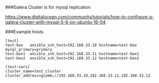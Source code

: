 ###Galera Cluster is for mysql replication

https://www.digitalocean.com/community/tutorials/how-to-configure-a-galera-cluster-with-mysql-5-6-on-ubuntu-16-04

###Example hosts
```
[test]
test-box   ansible_ssh_host=192.168.33.10 hostname=test-box   mysql_primary=primary
test-box1  ansible_ssh_host=192.168.33.11 hostname=test-box1
test-box2  ansible_ssh_host=192.168.33.12 hostname=test-box2

[test:vars]
cluster_name=test_cluster
cluster_address=gcomm://192.168.33.10,192.168.33.11,192.168.33.12
```
